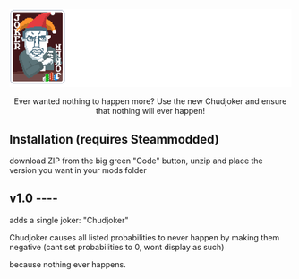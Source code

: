 <p align="center">
  <img src="logo.png" alt="Chudjoker - Because nothing ever happens." style="max-width: 100%; height: auto;">
</p>

<p align="center">
  Ever wanted nothing to happen more? Use the new Chudjoker and ensure that nothing will ever happen!
</p>


## Installation (requires Steammodded)

download ZIP from the big green "Code" button, unzip and place the version you want in your mods folder


## v1.0 ----

adds a single joker: "Chudjoker"

Chudjoker causes all listed probabilities to never happen by making them negative (cant set probabilities to 0, wont display as such)

because nothing ever happens.

